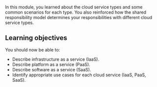 In this module, you learned about the cloud service types and some common scenarios for each type. You also reinforced how the shared responsibility model determines your responsibilities with different cloud service types.

## Learning objectives

You should now be able to:

 -  Describe infrastructure as a service (IaaS).
 -  Describe platform as a service (PaaS).
 -  Describe software as a service (SaaS).
 -  Identify appropriate use cases for each cloud service (IaaS, PaaS, SaaS).
